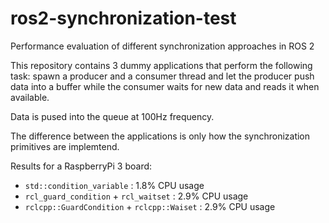 # ros2-synchronization-test
Performance evaluation of different synchronization approaches in ROS 2

This repository contains 3 dummy applications that perform the following task: spawn a producer and a consumer thread and let the producer push data into a buffer while the consumer waits for new data and reads it when available.

Data is pused into the queue at 100Hz frequency.

The difference between the applications is only how the synchronization primitives are implemtend.

Results for a RaspberryPi 3 board:

 - `std::condition_variable` : 1.8% CPU usage
 - `rcl_guard_condition` + `rcl_waitset` : 2.9% CPU usage
 - `rclcpp::GuardCondition` + `rclcpp::Waiset` : 2.9% CPU usage



